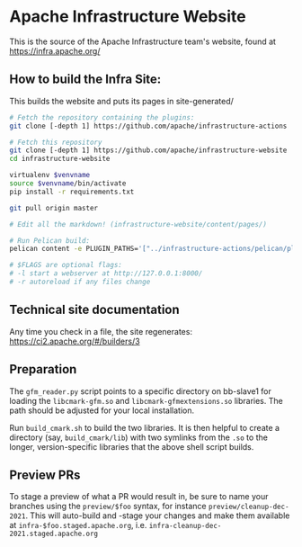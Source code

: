 Apache Infrastructure Website
=============================


This is the source of the Apache Infrastructure team's website, 
found at https://infra.apache.org/

## How to build the Infra Site:
This builds the website and puts its pages in site-generated/

```bash
# Fetch the repository containing the plugins:
git clone [-depth 1] https://github.com/apache/infrastructure-actions

# Fetch this repository
git clone [-depth 1] https://github.com/apache/infrastructure-website
cd infrastructure-website

virtualenv $venvname
source $venvname/bin/activate
pip install -r requirements.txt

git pull origin master

# Edit all the markdown! (infrastructure-website/content/pages/)

# Run Pelican build:
pelican content -e PLUGIN_PATHS='["../infrastructure-actions/pelican/plugins"]' -o site-generated $FLAGS

# $FLAGS are optional flags:
# -l start a webserver at http://127.0.0.1:8000/
# -r autoreload if any files change
```

## Technical site documentation
Any time you check in a file, the site regenerates:
https://ci2.apache.org/#/builders/3

## Preparation
The `gfm_reader.py` script points to a specific directory on
bb-slave1 for loading the `libcmark-gfm.so` and `libcmark-gfmextensions.so`
libraries. The path should be adjusted for your local installation.

Run `build_cmark.sh` to build the two libraries. It is
then helpful to create a directory (say, `build_cmark/lib`) with
two symlinks from the `.so` to the longer, version-specific libraries
that the above shell script builds.

## Preview PRs
To stage a preview of what a PR would result in, be sure to name your branches 
using the `preview/$foo` syntax, for instance `preview/cleanup-dec-2021`. This 
will auto-build and -stage your changes and make them available at 
`infra-$foo.staged.apache.org`, i.e. `infra-cleanup-dec-2021.staged.apache.org`

